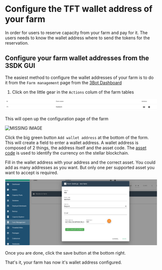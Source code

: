 # Configure the TFT wallet address of your farm

In order for users to reserve capacity from your farm and pay for it. The users needs to know the wallet address where to send the tokens for the reservation.

## Configure your farm wallet addresses from the 3SDK GUI

The easiest method to configure the wallet addresses of your farm is to do it from the `Farm management` page from the [3Bot Dashboard](3bot_farm_mgmt)

1. Click on the little gear in the `Actions` colum of the farm tables

![farm table](img/farm_table_configure.png)

This will open up the configuration page of the farm

<img src="img/farm_configuration.png" width="500" alt="MISSING IMAGE">

Click the big green button `Add wallet address` at the bottom of the form. This will create a field to enter a wallet address.
A wallet address is composed of 2 things, the address itself and the asset code. The [asset code](https://github.com/threefoldfoundation/tft-stellar/#tft) is used to identify the currency on the stellar blockchain.

Fill in the wallet address with your address and the correct asset. You could add as many addresses as you want. But only one per supported asset you want to accept is required.

![](img/save_farm.png)

Once you are done, click the save button at the bottom right.

That's it, your farm has now it's wallet address configured.